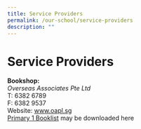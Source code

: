 ```yaml
---
title: Service Providers
permalink: /our-school/service-providers
description: ""
---
```

# Service Providers

**Bookshop:**<br>
*Overseas Associates Pte Ltd*<br>
T: 6382 6789<br>
F: 6382 9537    
Website: www.oapl.sg<br>
[Primary 1 Booklist](/files/P1%20Booklists%20for%202022_CPS.pdf) may be downloaded here
